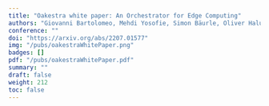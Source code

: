 ```yaml
---
title: "Oakestra white paper: An Orchestrator for Edge Computing"
authors: "Giovanni Bartolomeo, Mehdi Yosofie, Simon Bäurle, Oliver Haluszczynski, Nitinder Mohan, Jörg Ott"
conference: ""
doi: "https://arxiv.org/abs/2207.01577"
img: "/pubs/oakestraWhitePaper.png"
badges: []
pdf: "/pubs/oakestraWhitePaper.pdf"
summary: ""
draft: false
weight: 212
toc: false
---
```

